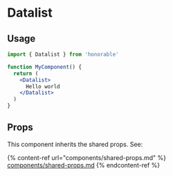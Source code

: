 # Datalist

## Usage

```jsx
import { Datalist } from 'honorable'

function MyComponent() {
  return (
    <Datalist>
      Hello world
    </Datalist>
  )
}
```

## Props

This component inherits the shared props. See:

{% content-ref url="components/shared-props.md" %}
[components/shared-props.md](components/shared-props.md)
{% endcontent-ref %}


